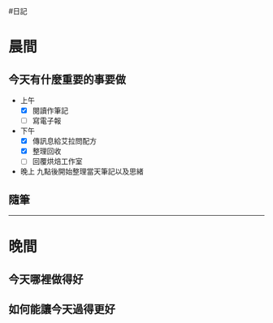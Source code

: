 #日記 
# 晨間

## 今天有什麼重要的事要做
- 上午
	- [x] 閱讀作筆記
	- [ ] 寫電子報

- 下午
	- [x] 傳訊息給艾拉問配方
	- [x] 整理回收
	- [ ] 回覆烘焙工作室

- 晚上
九點後開始整理當天筆記以及思緒



## 隨筆

---

# 晚間

## 今天哪裡做得好

## 如何能讓今天過得更好